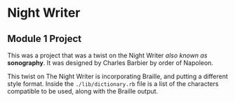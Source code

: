 Night Writer
============
Module 1 Project
----------------
This was a project that was a twist on the Night Writer _also known as_ __sonography__. It was designed by Charles Barbier by order of Napoleon.

This twist on The Night Writer is incorporating Braille, and putting a different style format. Inside the `./lib/dictionary.rb` file is a list of the characters compatible to be used, along with the Braille output.

